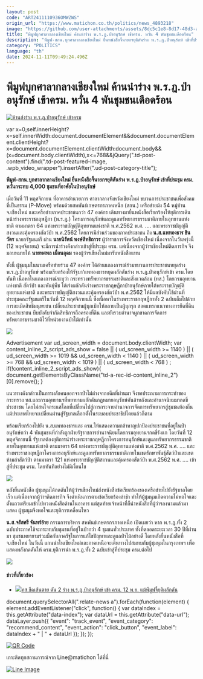 ```yaml
---
layout: post
code: "ART2411110936OMWZWS"
origin_url: "https://www.matichon.co.th/politics/news_4893218"
image: "https://github.com/user-attachments/assets/8dc5c1e8-8d17-48d3-aaed-973d0c6b6fe1"
title: "พีมูฟบุกศาลากลางเชียงใหม่ ค้านนำร่าง พ.ร.ฎ.ป่าอนุรักษ์ เข้าครม. หวั่น 4 พันชุมชนเดือดร้อน"
description: "พีมูฟ-สกน.บุกศาลากลางเชียงใหม่ ยื่นหนังสือจี้นายกฯยุติดันร่าง พ.ร.ฎ.ป่าอนุรักษ์ เข้าที่ประชุม ครม. หวั่นกระทบ 4,000 ชุมชนที่อาศัยในป่าอนุรักษ์"
category: "POLITICS"
language: "th"
date: 2024-11-11T09:49:24.496Z
---
```


# พีมูฟบุกศาลากลางเชียงใหม่ ค้านนำร่าง พ.ร.ฎ.ป่าอนุรักษ์ เข้าครม. หวั่น 4 พันชุมชนเดือดร้อน

[![](https://www.matichon.co.th/wp-content/uploads/2024/11/ค้านส่งร่าง-พ.ร.ฎ.ป่าอนุรักษ์-เข้าครม.jpg "ค้านส่งร่าง พ.ร.ฎ.ป่าอนุรักษ์ เข้าครม")](https://www.matichon.co.th/wp-content/uploads/2024/11/ค้านส่งร่าง-พ.ร.ฎ.ป่าอนุรักษ์-เข้าครม.jpg)

var x=0;self.innerHeight?x=self.innerWidth:document.documentElement&&document.documentElement.clientHeight?x=document.documentElement.clientWidth:document.body&&(x=document.body.clientWidth),x<=768&&jQuery(".td-post-content").find(".td-post-featured-image, .wpb\_video\_wrapper").insertAfter(".ud-post-category-title");

**พีมูฟ-สกน.บุกศาลากลางเชียงใหม่ ยื่นหนังสือจี้นายกฯยุติดันร่าง พ.ร.ฎ.ป่าอนุรักษ์ เข้าที่ประชุม ครม. หวั่นกระทบ 4,000 ชุมชนที่อาศัยในป่าอนุรักษ์**

เมื่อวันที่ 11 พฤศจิกายน ที่อาคารอำนวยการ ศาลากลางจังหวัดเชียงใหม่ ขบวนการประชาชนเพื่อสังคมที่เป็นธรรม (P-Move) พร้อมด้วยสหพันธ์เกษตรกรภาคเหนือ (สกน.) เครือข่ายม้ง 54 หมู่บ้าน จ.เชียงใหม่ และเครือข่ายภาคประชาชนกว่า 47 องค์กร เดินทางมายื่นหนังสือเรียกร้องให้ยุติการเดินหน้าร่างพระราชกฤษฎีกา (พ.ร.ฎ.) โครงการอนุรักษ์และดูแลทรัพยากรธรรมชาติภายในอุทยานแห่งชาติ ตามมาตรา 64 แห่งพระราชบัญญัติอุทยานแห่งชาติ พ.ศ.2562 พ.ศ. …. และพระราชบัญญัติสงวนและคุ้มครองสัตว์ป่า พ.ศ.2562 โดยการมีส่วนร่วมของภาคประชาชน ถึง **น.ส.แพทองธาร ชินวัตร** นายกรัฐมนตรี ผ่าน **นายนิรัตน์ พงษ์สิทธิถาวร** ผู้ว่าราชการจังหวัดเชียงใหม่ เนื่องจากในวันพรุ่งนี้ (12 พฤศจิกายน) จะมีการนำร่างดังกล่าวเข้าสู่ที่ประชุม ครม. แต่เนื่องจากผู้ว่าฯเชียงใหม่ติดภารกิจ จึงมอบหมายให้ **นายทศพล เผื่อนอุดม** รองผู้ว่าฯเชียงใหม่มารับหนังสือแทน

ทั้งนี้ ผู้ชุมนุมในนามเครือข่ายร่วม 47 องค์กร ได้อ่านแถลงการณ์ร่วมขบวนการประชาชนหยุดร่าง พ.ร.ฎ.ป่าอนุรักษ์ พร้อมเรียกร้องให้รัฐบา‘แพทองธารหยุดผลักดันร่าง พ.ร.ฎ.ป่าอนุรักษ์เข้า ครม.โดยทันที เนื้อหาในแถลงการณ์ระบุว่า กระทรวงทรัพยากรธรรมชาติและสิ่งแวดล้อม (ทส.) โดยกรมอุทยานแห่งชาติ สัตว์ป่า และพันธุ์พืช ได้เร่งผลักดันร่างพระราชกฤษฎีกาป่าอนุรักษ์ภายใต้พระราชบัญญัติอุทยานแห่งชาติ และพระราชบัญญัติสงวนและคุ้มครองสัตว์ป่า พ.ศ.2562 ให้มีผลบังคับใช้ผ่านที่ประชุมคณะรัฐมนตรีในวันที่ 12 พฤศจิกายนนี้ ซึ่งเนื้อหาในร่างพระราชกฤษฎีกาทั้ง 2 ฉบับเต็มไปด้วยการละเมิดสิทธิมนุษยชน เปลี่ยนประชาชนผู้บุกเบิกให้กลายเป็นผู้บุกรุก สอดแทรกแนวทางการยึดที่ดินของประชาชน บีบบังคับจำกัดสิทธิการถือครองที่ดิน และยังรวบอำนาจผูกขาดการจัดการทรัพยากรธรรมชาติไว้ที่หน่วยงานป่าไม้เท่านั้น

![](https://www.matichon.co.th/wp-content/uploads/2024/11/S__179617813_0.jpg)

Advertisement var ud\_screen\_width = document.body.clientWidth; var content\_inline\_2\_script\_ads\_show = false || ( ud\_screen\_width >= 1140 ) || ( ud\_screen\_width >= 1019 && ud\_screen\_width < 1140 ) || ( ud\_screen\_width >= 768 && ud\_screen\_width < 1019 ) || ( ud\_screen\_width < 768 ) ; if(!content\_inline\_2\_script\_ads\_show){ document.getElementsByClassName("td-a-rec-id-content\_inline\_2")\[0\].remove(); }

แนวทางดังกล่าวเป็นการผลักคนออกจากป่าไม่ต่างจากอดีตที่ผ่านมา จึงขอประณามการกระทำของกระทรวง ทส.และกรมอุทยานฯที่พยายามผลักดันกฎหมายอนุรักษ์อันล้าหลังและอำนาจนิยมมากดขี่ประชาชน โดยไม่สนใจกระแสโลกที่เปลี่ยนไปสู่การกระจายอำนาจการจัดการทรัพยากรสู่ชุมชนท้องถิ่น แม้ประเทศไทยจะเปลี่ยนผ่านสู่รัฐบาลเลือกตั้งในระบอบประชาธิปไตยแล้วก็ตาม

พร้อมเรียกร้องไปยัง น.ส.แพทองธารและ ครม.ให้แสดงความกล้าหาญปกป้องประชาชนที่อยู่ในป่าอนุรักษ์กว่า 4 พันชุมชนที่กำลังถูกฝ่ายรัฐราชการอำนาจนิยมโดยกรมอุทยานฯกดขี่รังแก โดยวันที่ 12 พฤศจิกายนนี้ รัฐบาลต้องยุติการนำร่างพระราชกฤษฎีกาโครงการอนุรักษ์และดูแลทรัพยากรธรรมชาติภายในอุทยานแห่งชาติ ตามมาตรา 64 แห่งพระราชบัญญัติอุทยานแห่งชาติ พ.ศ.2562 พ.ศ. …. และร่างพระราชกฤษฎีกาโครงการอนุรักษ์และดูแลทรัพยากรธรรมชาติภายในเขตรักษาพันธุ์สัตว์ป่าและเขตห้ามล่าสัตว์ป่า ตามมาตรา 121 แห่งพระราชบัญญัติสงวนและคุ้มครองสัตว์ป่า พ.ศ.2562 พ.ศ. …. เข้าสู่ที่ประชุม ครม. โดยทันทีอย่างไม่มีเงื่อนไข

![](https://www.matichon.co.th/wp-content/uploads/2024/11/S__179617816_0.jpg)

หลังยื่นหนังสือ ผู้ชุมนุมได้กดดันให้ผู้ว่าฯเชียงใหม่ส่งหนังสือข้อเรียกร้องของเครือข่ายไปยังรัฐบาลโดยเร็ว แต่เนื่องจากผู้ว่าฯติดภารกิจ จึงดำเนินการตามข้อเรียกร้องล่าช้า ทำให้ผู้ชุมนุมเกิดความไม่พอใจและตั้งแถวเตรียมเข้าไปทวงหนังสือด้านในอาคาร แต่สุดท้ายเจ้าหน้าที่ก็นำหนังสือที่ผู้ว่าฯลงนามแล้วมาแสดง ผู้ชุมนุมจึงพอใจและยุติการเคลื่อนไหว

**น.ส.จรัสศรี จันทร์อ้าย** กรรมการบริหาร สหพันธ์เกษตรกรภาคเหนือ เปิดเผยว่า หาก พ.ร.ฎ.ทั้ง 2 ฉบับประกาศใช้จะกระทบกับชุมชนที่อยู่ในป่ากว่า 4 ชุมชนทั่วประเทศ ทั้งที่ตลอดระยะเวลา 30 ปีที่ผ่านมา ชุมชนพยายามร่วมมือกับภาครัฐในการแก้ไขปัญหาและดูแลป่าไม้อย่างดี โดยหลังยื่นหนังสือที่ จ.เชียงใหม่ ในวันนี้ แกนนำในเชียงใหม่และภาคเหนือจะเดินทางไปสมทบกับผู้ชุมนุมในกรุงเทพฯ เพื่อแสดงพลังกดดันให้ ครม.ยุติการนำ พ.ร.ฎ.ทั้ง 2 ฉบับเข้าสู่ที่ประชุม ครม.ต่อไป

![](https://www.matichon.co.th/wp-content/uploads/2024/11/S__179617814_0.jpg)

#### ข่าวที่เกี่ยวข้อง

*   [![](https://www.matichon.co.th/wp-content/uploads/2024/11/ป่าอนุรักษ์02-150x150.jpg)ทส.ขีดเส้นตาย ดัน 2 ร่าง พ.ร.ฎ.ป่าอนุรักษ์ เข้า ครม. 12 พ.ย. แม้พีมูฟจี้ยุติผลักดัน](https://www.matichon.co.th/local/quality-life/news_4887900)

document.querySelectorAll(".relate-news a").forEach(function(element) { element.addEventListener("click", function() { var dataIndex = this.getAttribute("data-index"); var dataUrl = this.getAttribute("data-url"); dataLayer.push({ "event": "track\_event", "event\_category": "recommend\_content", "event\_action": "click\_button", "event\_label": dataIndex + " | " + dataUrl }); }); });

[![QR Code](https://www.matichon.co.th/wp-content/uploads/2023/07/wob1371z.jpg)](https://lin.ee/ht0nDxX)

เกาะติดทุกสถานการณ์จาก Line@matichon ได้ที่นี่

[![Line Image](https://www.matichon.co.th/wp-content/uploads/2023/07/th.png)](https://lin.ee/ht0nDxX)